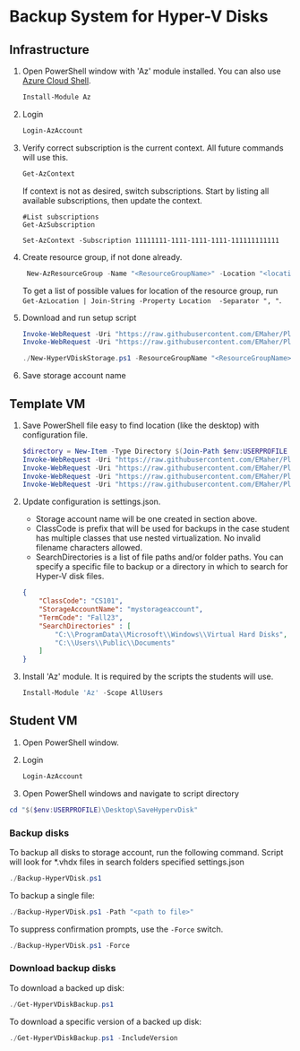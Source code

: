 # Backup System for Hyper-V Disks

## Infrastructure

1. Open PowerShell window with 'Az' module installed.  You can also use [Azure Cloud Shell](https://shell.azure.com).

   ```powershell
   Install-Module Az
   ```

2. Login

   ```powershell
   Login-AzAccount
   ```

3. Verify correct subscription is the current context.  All future commands will use this.

   ```powershell
   Get-AzContext
   ```

   If context is not as desired, switch subscriptions.  Start by listing all available subscriptions, then update the context.

   ```powershel
   #List subscriptions
   Get-AzSubscription

   Set-AzContext -Subscription 11111111-1111-1111-1111-111111111111
   ```

4. Create  resource group, if not done already.

   ```powershell
    New-AzResourceGroup -Name "<ResourceGroupName>" -Location "<location>"
   ```

   To get a list of possible values for location of the resource group, run `Get-AzLocation | Join-String -Property Location  -Separator ", "`.

5. Download and run setup script

    ```powershell
    Invoke-WebRequest -Uri "https://raw.githubusercontent.com/EMaher/Playground/master/LabServices-V2/hyperv-disk-backup/HyperVBackup.psm1" -OutFile "HyperVBackup.psm1"
    Invoke-WebRequest -Uri "https://raw.githubusercontent.com/EMaher/Playground/master/LabServices-V2/hyperv-disk-backup/New-HyperVDiskStorage.ps1" -OutFile "New-HyperVDiskStorage.ps1"

    ./New-HyperVDiskStorage.ps1 -ResourceGroupName "<ResourceGroupName>" -StorageAccountName "<StorageAccountName>" -Location "<location>" -InstructorEmails @('email1@myschool.com', 'email2@myschool.com') -StudentEmails @('student1@myschool.com', 'student2@myschool.com') -TermCode "<TermCode>"
    ```

6. Save storage account name

## Template VM

1. Save PowerShell file easy to find location (like the desktop) with configuration file.

    ```powershell
    $directory = New-Item -Type Directory $(Join-Path $env:USERPROFILE Desktop | Join-Path -ChildPath "SaveHypervDisk") -Force
    Invoke-WebRequest -Uri "https://raw.githubusercontent.com/EMaher/Playground/master/LabServices-V2/hyperv-disk-backup/HyperVBackup.psm1" -OutFile $(Join-Path  $directory.FullName "HyperVBackup.psm1")
    Invoke-WebRequest -Uri "https://raw.githubusercontent.com/EMaher/Playground/master/LabServices-V2/hyperv-disk-backup/Backup-HyperVDisk.ps1" -OutFile $(Join-Path $directory.FullName "Backup-HyperVDisk.ps1")
    Invoke-WebRequest -Uri "https://raw.githubusercontent.com/EMaher/Playground/master/LabServices-V2/hyperv-disk-backup/Get-HyperVDiskBackup.ps1" -OutFile $(Join-Path  $directory.FullName "Get-HyperVDiskBackup.ps1")
    Invoke-WebRequest -Uri "https://raw.githubusercontent.com/EMaher/Playground/master/LabServices-V2/hyperv-disk-backup/settings.json" -OutFile $(Join-Path  $directory.FullName "settings.json")
    ```

2. Update configuration is settings.json.  

    - Storage account name will be one created in section above.  
    - ClassCode is prefix that will be used for backups in the case student has multiple classes that use nested virtualization. No invalid filename characters allowed.
    - SearchDirectories is a list of file paths and/or folder paths.  You can specify a specific file to backup or a directory in which to search for Hyper-V disk files.

    ```json
    {
        "ClassCode": "CS101",
        "StorageAccountName": "mystorageaccount",
        "TermCode": "Fall23",
        "SearchDirectories" : [ 
            "C:\\ProgramData\\Microsoft\\Windows\\Virtual Hard Disks", 
            "C:\\Users\\Public\\Documents"
        ]
    }
    ```

3. Install 'Az' module.  It is required by the scripts the students will use.

    ```powershell
    Install-Module 'Az' -Scope AllUsers 
    ```

## Student VM

1. Open PowerShell window.
2. Login

    ```powershell
    Login-AzAccount
    ```

3. Open PowerShell windows and navigate to script directory

```powershell
cd "$($env:USERPROFILE)\Desktop\SaveHypervDisk"
```

### Backup disks

To backup all disks to storage account, run the following command. Script will look for *.vhdx files in search folders specified settings.json

```powershell
./Backup-HyperVDisk.ps1
```

To backup a single file:

```powershell
./Backup-HyperVDisk.ps1 -Path "<path to file>"
```

To suppress confirmation prompts, use the `-Force` switch.

```powershell
./Backup-HyperVDisk.ps1 -Force
```

### Download backup disks

To download a backed up disk:

```powershell
./Get-HyperVDiskBackup.ps1 
```

To download a specific version of a backed up disk:

```powershell
./Get-HyperVDiskBackup.ps1 -IncludeVersion
```
